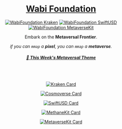 <!-- markdownlint-configure-file {
  "MD013": {
    "code_blocks": false,
    "tables": false
  },
  "MD033": false,
  "MD041": false
} -->


<div align="center">

# [Wabi Foundation][wabi-foundation]


[![WabiFoundation Kraken][kraken-version-badge]][kraken-swiftpm]
[![WabiFoundation SwiftUSD][swiftusd-version-badge]][swiftusd-swiftpm]
[![WabiFoundation MetaverseKit][metaversekit-version-badge]][metaversekit-swiftpm]

Embark on the **Metaversal Frontier**.

<em>if you can `mmap` a **pixel**, you can `mmap` a **metaverse**.</em>
<br/>

##### [🎵 This Week's Metaversal Theme][weekly-metaverse-themesong]

<br/>
<br/>

[![Kraken Card](https://github-readme-stats.vercel.app/api/pin/?username=wabiverse&repo=Kraken&show_icons=true&theme=shades-of-purple)](https://github.com/wabiverse/Kraken)

[![Cosmoverse Card](https://github-readme-stats.vercel.app/api/pin/?username=wabiverse&repo=Cosmoverse&show_icons=true&theme=ocean_dark)](https://github.com/wabiverse/Cosmoverse)

[![SwiftUSD Card](https://github-readme-stats.vercel.app/api/pin/?username=wabiverse&repo=SwiftUSD&show_icons=true&theme=cobalt)](https://github.com/wabiverse/SwiftUSD)

[![MethaneKit Card](https://github-readme-stats.vercel.app/api/pin/?username=wabiverse&repo=MethaneKit&show_icons=true&theme=synthwave)](https://github.com/wabiverse/MethaneKit)

[![MetaverseKit Card](https://github-readme-stats.vercel.app/api/pin/?username=wabiverse&repo=MetaverseKit&show_icons=true&theme=radical)](https://github.com/wabiverse/MetaverseKit)

<br/>
<br/>

<!-- ![WabiFoundation (version)]() -->

[weekly-metaverse-themesong]: https://youtu.be/KuVxFQdgMpk?si=eW5EIbgu0PfDWR6G

[wabi-foundation]: https://wabi.foundation
[wabi-foundation-logo]: https://wabi.foundation/bb9f48ae83c2718cc0f5.svg

[kraken-swiftpm]: https://swiftpackageindex.com/wabiverse/Kraken
[swiftusd-swiftpm]: https://swiftpackageindex.com/wabiverse/SwiftUSD
[metaversekit-swiftpm]: https://swiftpackageindex.com/wabiverse/MetaverseKit

[kraken-version-badge]: https://img.shields.io/badge/Kraken-v1.0.9-8A2BE2
[swiftusd-version-badge]: https://img.shields.io/badge/SwiftUSD-v23.11.38-3A82EF
[metaversekit-version-badge]: https://img.shields.io/badge/MetaverseKit-v1.7.3-EA538D
